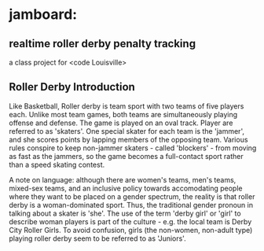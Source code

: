 # jamboard:
## realtime roller derby penalty tracking 
a class project for &lt;code Louisville&gt;

## Roller Derby Introduction

Like Basketball, Roller derby is team sport with two teams of five players each. Unlike most team games, both teams are simultaneously playing offense and defense. The game is played on an oval track. Player are referred to as 'skaters'. One special skater for each team is the 'jammer', and she scores points by lapping members of the opposing team. Various rules conspire to keep non-jammer skaters - called 'blockers' - from moving as fast as the jammers, so the game becomes a full-contact sport rather than a speed skating contest. 

A note on language: although there are women's teams, men's teams, mixed-sex teams, and an inclusive policy towards accomodating people where they want to be placed on a gender spectrum, the reality is that roller derby is a woman-dominated sport. Thus, the traditional gender pronoun in talking about a skater is 'she'. The use of the term 'derby girl' or 'girl' to describe woman players is part of the culture - e.g. the local team is Derby City Roller Girls. To avoid confusion, girls (the non-women, non-adult type) playing roller derby seem to be referred to as 'Juniors'. 
